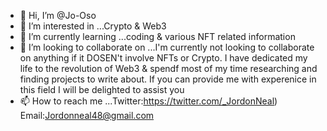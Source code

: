 - 👋 Hi, I’m @Jo-Oso
- 👀 I’m interested in ...Crypto & Web3
- 🌱 I’m currently learning ...coding & various NFT related information
- 💞️ I’m looking to collaborate on ...I'm currently not looking to collaborate on anything if it DOSEN't involve NFTs or Crypto. I have dedicated my life to the revolution of Web3 & spendf most of my time researching and finding projects to write about. If you can provide me with experenice in this field I will be delighted to assist you
- 📫 How to reach me ...Twitter:https://twitter.com/_JordonNeal) Email:Jordonneal48@gmail.com 

<!---
Jo-Oso/Jo-Oso is a ✨ special ✨ repository because its `README.md` (this file) appears on your GitHub profile.
You can click the Preview link to take a look at your changes.
--->
